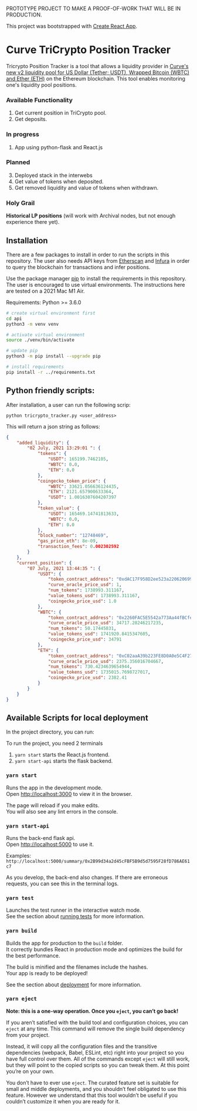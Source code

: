 PROTOTYPE PROJECT TO MAKE A PROOF-OF-WORK THAT WILL BE IN PRODUCTION.

This project was bootstrapped with [Create React App](https://github.com/facebook/create-react-app).
# Curve TriCrypto Position Tracker

Tricrypto Position Tracker is a tool that allows a liquidity provider in [Curve's new v2 liquidity pool for US Dollar (Tether; USDT), Wrapped Bitcoin (WBTC) and Ether (ETH)](https://curve.fi/tricrypto) on the Ethereum blockchain. This tool enables monitoring one's liquidity pool positions.

### Available Functionality
1. Get current position in TriCrypto pool.
2. Get deposits.

### In progress
1. App using python-flask and React.js

### Planned
3. Deployed stack in the interwebs
4. Get value of tokens when deposited.
5. Get removed liquidity and value of tokens when withdrawn.

### Holy Grail
**Historical LP positions** (will work with Archival nodes, but not enough experience there yet).

## Installation

There are a few packages to install in order to run the scripts in this repository. The user also needs API keys from [Etherscan](https://etherscan.io/apis) and [Infura](https://infura.io/) in order to query the blockchain for transactions and infer positions.

Use the package manager [pip](https://pip.pypa.io/en/stable/) to install the requirements in this repository. The user is encouraged to use virtual environments. The instructions here are tested on a 2021 Mac M1 Air.

Requirements: Python >= 3.6.0

```bash
# create virtual environment first
cd api
python3 -m venv venv

# activate virtual environment
source ./venv/bin/activate

# update pip
python3 -m pip install --upgrade pip

# install requirements
pip install -r ../requirements.txt
```

## Python friendly scripts:
After installation, a user can run the following scrip:

```shell
python tricrypto_tracker.py <user_address>
```
This will return a json string as follows:
```json
{
    "added_liquidity": {
        "02 July, 2021 13:29:01 ": {
            "tokens": {
                "USDT": 165199.7462105,
                "WBTC": 0.0,
                "ETH": 0.0
            },
            "coingecko_token_price": {
                "WBTC": 33621.056636124435,
                "ETH": 2121.657900633364,
                "USDT": 1.0016307604207397
            },
            "token_value": {
                "USDT": 165469.14741813633,
                "WBTC": 0.0,
                "ETH": 0.0
            },
            "block_number": "12748469",
            "gas_price_eth": 8e-09,
            "transaction_fees": 0.002302592
        }
    },
    "current_position": {
        "07 July, 2021 13:44:35 ": {
            "USDT": {
                "token_contract_address": "0xdAC17F958D2ee523a2206206994597C13D831ec7",
                "curve_oracle_price_usd": 1,
                "num_tokens": 1738993.311167,
                "value_tokens_usd": 1738993.311167,
                "coingecko_price_usd": 1.0
            },
            "WBTC": {
                "token_contract_address": "0x2260FAC5E5542a773Aa44fBCfeDf7C193bc2C599",
                "curve_oracle_price_usd": 34717.28246217235,
                "num_tokens": 50.17445831,
                "value_tokens_usd": 1741920.8415347605,
                "coingecko_price_usd": 34791
            },
            "ETH": {
                "token_contract_address": "0xC02aaA39b223FE8D0A0e5C4F27eAD9083C756Cc2",
                "curve_oracle_price_usd": 2375.356016704667,
                "num_tokens": 730.4234639654944,
                "value_tokens_usd": 1735015.7698727017,
                "coingecko_price_usd": 2382.41
            }
        }
    }
}
```

## Available Scripts for local deployment

In the project directory, you can run:

To run the project, you need 2 terminals
1. `yarn start` starts the React.js frontend.
2. `yarn start-api` starts the flask backend.

### `yarn start`

Runs the app in the development mode.\
Open [http://localhost:3000](http://localhost:3000) to view it in the browser.

The page will reload if you make edits.\
You will also see any lint errors in the console.

### `yarn start-api`

Runs the back-end flask api.\
Open [http://localhost:5000](http://localhost:5000) to use it.

Examples:
`http://localhost:5000/summary/0x2B99d34a2d45cFBF5B9d5d7595F28fD786AE61c7`

As you develop, the back-end also changes. If there are erroneous requests, you can see this in the terminal logs.

### `yarn test`

Launches the test runner in the interactive watch mode.\
See the section about [running tests](https://facebook.github.io/create-react-app/docs/running-tests) for more information.

### `yarn build`

Builds the app for production to the `build` folder.\
It correctly bundles React in production mode and optimizes the build for the best performance.

The build is minified and the filenames include the hashes.\
Your app is ready to be deployed!

See the section about [deployment](https://facebook.github.io/create-react-app/docs/deployment) for more information.

### `yarn eject`

**Note: this is a one-way operation. Once you `eject`, you can’t go back!**

If you aren’t satisfied with the build tool and configuration choices, you can `eject` at any time. This command will remove the single build dependency from your project.

Instead, it will copy all the configuration files and the transitive dependencies (webpack, Babel, ESLint, etc) right into your project so you have full control over them. All of the commands except `eject` will still work, but they will point to the copied scripts so you can tweak them. At this point you’re on your own.

You don’t have to ever use `eject`. The curated feature set is suitable for small and middle deployments, and you shouldn’t feel obligated to use this feature. However we understand that this tool wouldn’t be useful if you couldn’t customize it when you are ready for it.
